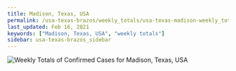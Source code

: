 ```yaml
---
title: Madison, Texas, USA
permalink: /usa-texas-brazos/weekly_totals/usa-texas-madison-weekly_totals.html
last_updated: Feb 16, 2021
keywords: ["Madison, Texas, USA", "weekly totals"]
sidebar: usa-texas-brazos_sidebar
---
```


![Weekly Totals of Confirmed Cases for Madison, Texas, USA](/covid_tracker/images/graphs/usa-texas-madison-weekly_totals_graph.png)
